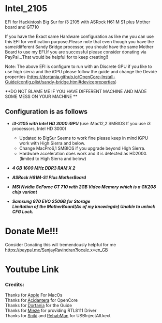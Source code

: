 # Intel_2105
EFI for Hackintosh Big Sur for i3 2105 with ASRock H61 M S1 plus Mother board and GT710

If you have the Exact same Hardware configuration as like me you can use this EFI for verification purpose.Please note that even though you have the same/different Sandy Bridge processor, you should have the same Mother Board to use my EFI.If you are successful please consider donating via PayPal...That would be helpful for to keep creating!!

Note: The above EFI is configure to run with an Discrete GPU if you like to use high sierra and the iGPU please follow the guide and change the Devide properties (https://dortania.github.io/OpenCore-Install-Guide/config.plist/sandy-bridge.html#deviceproperties)

**DO NOT BLAME ME IF YOU HAVE DIFFERENT MACHINE AND MADE SOME MESS ON YOUR MACHINE **

## Configuration is as follows ##

 - ***i3-2105 with Intel HD 3000 iGPU*** (use iMac12,2 SMBIOS If you use i3 processors, Intel HD 3000)
   - Updated to BigSur Seems to work fine please keep in mind iGPU work with High Sierra and below.
   - Change MacPro6,1 SMBIOS if you upgrade beyond High Sierra.
   - Hardware acceleration does work and it is detected as HD2000.(limited to High Sierra and below)
  
- ***4 GB 1600 MHz DDR3 RAM X 2***<br/>
- ***ASRock H61M-S1 Plus MotherBoard***<br/>
- ***MSI Nvidia GeForce GT 710 with 2GB Video Memory which is a GK208 chip variant*** <br/>
- ***Samsung 870 EVO 250GB for Storage***<br/>
***Limitation of the MotherBoard(As of my knowlegde) Unable to unlock CFG Lock.***
 
 # Donate Me!!!<br/>
Consider Donating this will tremendously helpful for me<br/>
https://paypal.me/SanjayRavindran?locale.x=en_GB


# Youtube Link<br/>


### Credits:

Thanks for [Apple](https://www.apple.com/ "Apple") For MacOs<br/>
Thanks for [Acidantera](https://github.com/acidanthera "Acidantera") for OpenCore<br/>
Thanks for [Dortania](https://dortania.github.io/OpenCore-Install-Guide/ "Dortania") for the Guide<br/>
Thanks for [Mieze](https://github.com/Mieze "Mieze") for providing RTL8111 Driver<br/>
Thanks for [Sniki](https://github.com/Sniki "Sniki") and [RehabMan](https://github.com/RehabMan "RehabMan") for USBInjectAll.kext<br/>
